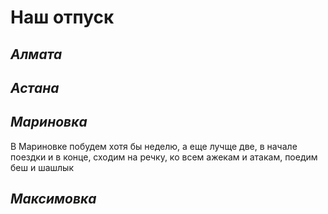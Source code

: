 # **Наш отпуск**

## *Алмата*


## *Астана*



## *Мариновка*
В Мариновке побудем хотя бы неделю, а еще лучще две, в начале поездки и в конце, сходим на речку, ко всем ажекам и атакам, поедим беш и шашлык


## *Максимовка*